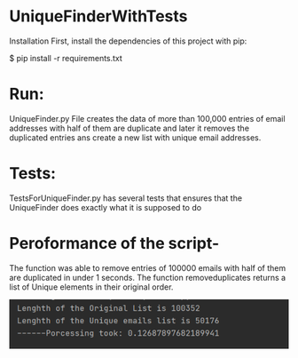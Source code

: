 # UniqueFinderWithTests
Installation
First, install the dependencies of this project with pip:

$ pip install -r requirements.txt

# Run:
UniqueFinder.py File creates the data of more than 100,000 entries of email addresses with half of them are duplicate and later it removes the duplicated entries ans create a new list with unique email addresses.

# Tests:
TestsForUniqueFinder.py has several tests that ensures that the UniqueFinder does exactly what it is supposed to do

# Peroformance of the script-

The function was able to remove entries of 100000 emails with half of them are duplicated in under 1 seconds. The function removeduplicates returns a list of Unique elements in their original order.

![Alt text](/Peroformance.PNG?raw=true "Optional Title")
